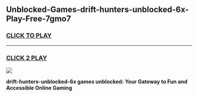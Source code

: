 
## Unblocked-Games-drift-hunters-unblocked-6x-Play-Free-7gmo7
<h3>
<a href="https://premium76.site?title=drift-hunters-unblocked-6x&ref=10A">CLICK TO PLAY</a></h3>
<hr>

<h3>
<a href="https://premium76.site?title=drift-hunters-unblocked-6x&ref=10A">CLICK 2 PLAY</a>
  
</h3>

<a href="https://premium76.site?title=drift-hunters-unblocked-6x&ref=10A"><img src="https://clearcache.store/games.png"></a>


**drift-hunters-unblocked-6x games unblocked: Your Gateway to Fun and Accessible Online Gaming**
